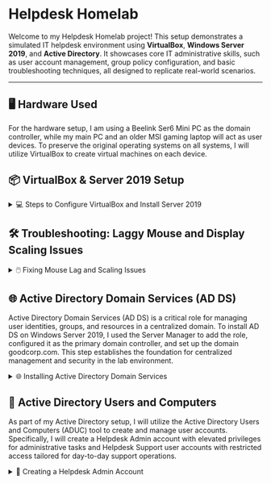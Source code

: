 # Helpdesk Homelab

Welcome to my Helpdesk Homelab project! This setup demonstrates a simulated IT helpdesk environment using **VirtualBox**, **Windows Server 2019**, and **Active Directory**. It showcases core IT administrative skills, such as user account management, group policy configuration, and basic troubleshooting techniques, all designed to replicate real-world scenarios.

---

## 🖥️ Hardware Used
For the hardware setup, I am using a Beelink Ser6 Mini PC as the domain controller, while my main PC and an older MSI gaming laptop will act as user devices. To preserve the original operating systems on all systems, I will utilize VirtualBox to create virtual machines on each device.

<!--<details>
<summary> Here are a couple of pictures for nerds, like me 😊</summary>

  ![1000001973](https://github.com/user-attachments/assets/f65b355a-97fa-4618-8f96-78643b99318b)
  ![1000001972](https://github.com/user-attachments/assets/6957e9d5-d26d-48c4-9ef7-ad7b1bc7d492)
</details>-->

## 📦 VirtualBox & Server 2019 Setup

<details>
<summary>💻 Steps to Configure VirtualBox and Install Server 2019</summary>

### 1️⃣ Download and Install VirtualBox
- To start I visited the [VirtualBox website](https://www.oracle.com/virtualization/technologies/vm/downloads/virtualbox-downloads.html) and downloaded the latest version.  
- Follow the installation wizard to complete the setup.

### 2️⃣ Download the Windows Server 2019 ISO
- To download the Server 2019 ISO, I went to the [Microsoft Evaluation Center](https://www.microsoft.com/en-us/evalcenter/) and searched for "Windows Server 2019."

### 3️⃣ Create a New Virtual Machine
- Open VirtualBox and click `New`.
  
  ![New VM Screenshot](https://github.com/user-attachments/assets/7116c63c-d6a3-4a0d-a759-9df440eea598)

- I named the virtual machine `Server 2019`.  
- Select the downloaded Windows Server 2019 ISO image.  
- I checked `Skip Unattended Installation`, then I clicked `Next`
  
  ![Screenshot 2024-12-30 220652](https://github.com/user-attachments/assets/83a81a79-8a1f-4da3-b21a-3ae4fcd8a7fe)

### 4️⃣ Configure Virtual Machine Hardware Settings
- Next, I allocated `4 CPU cores` and `4GB of RAM`.  

   ![Hardware Configuration Screenshot](https://github.com/user-attachments/assets/061c035b-8fd4-4f57-9bf2-ee66c5dde676)
  
- Next, I set the virtual hard disk size to `50GB`.  

  ![Hard Disk Size Screenshot](https://github.com/user-attachments/assets/0b1a7605-65f7-4893-bb85-e39973ebf9c4)
  
- Click `Finish` to complete the setup.  

  ![Screenshot 2024-12-30 222023](https://github.com/user-attachments/assets/54dd2892-fd6b-47fd-91b5-7c71a06cd88a)

### 5️⃣ Install Windows Server 2019
  
- Open VirtualBox, select the Server 2019 VM, and click `Start`.  

  ![Screenshot 2024-12-30 222155](https://github.com/user-attachments/assets/aea67364-b653-4e10-a01c-7224353797f1)

- Once the VM boots, I'll set my Language, Time and currency format, and Input method, then click `Next`

  ![Screenshot 2024-12-30 222422](https://github.com/user-attachments/assets/7f843eda-bf00-448a-b989-69419e93d474)

- On the Windows setup screen, I'll click `Install Now`

  ![Screenshot 2024-12-30 222436](https://github.com/user-attachments/assets/6c0f8e19-4b0f-4724-8fe5-67449d19eb45)

- On the next page, I'll make sure to select `Desktop Experience`, then click `Next`

  ![Screenshot 2024-12-30 222801](https://github.com/user-attachments/assets/e6746f98-533b-47cc-a1b8-075ce4e1152c)

- Accept the License terms, then click `Next`

  ![Screenshot 2024-12-30 223212](https://github.com/user-attachments/assets/471b37db-b583-4a97-b7cd-81bd2ea4c1bf)

- On the next page, I'll select `Custom Install`

  ![Screenshot 2024-12-30 223219](https://github.com/user-attachments/assets/27856ea1-6fac-4f08-9ccc-4507187cc1ff)

- On the Disk Allocation page, select the 50GB drive, then click `Next`

  ![Screenshot 2024-12-30 223224](https://github.com/user-attachments/assets/b759346e-a54e-49df-a344-df8de5d71bdc)

- Windows will begin the installation process.
 
  ![Screenshot 2024-12-30 223251](https://github.com/user-attachments/assets/b60d5f85-1425-45fd-8a05-ae7e90379c59)

- Once prompted, I'll input a password, then click `Finish`

  ![Screenshot 2024-12-30 223851](https://github.com/user-attachments/assets/44d64ac8-147b-4ac5-873b-f26b38713821)

- When at the Windows login screen, press `right ctrl + del`, then enter the password to log in.
- NOTE: you have to use ctrl+del since this is a VM. You could also go to `Input` → `Keyboard`, then click `Insert Ctrl-Alt-Del` to achieve the same thing.

  ![Screenshot 2024-12-30 224856](https://github.com/user-attachments/assets/9db6dc9f-c7cd-42dc-8826-ae1b05abcea8)

✅ Installation Complete
- The VM is now ready and operational!  

  ![Completed Setup Screenshot](https://github.com/user-attachments/assets/f7e23cec-1efd-4d81-92c8-125c7e41b602)
</details>

## 🛠️ Troubleshooting: Laggy Mouse and Display Scaling Issues

<details>
<summary>🖱️ Fixing Mouse Lag and Scaling Issues</summary>

### Issue Observed
With the virtual machine running, there were noticeable issues with mouse lag and improper display scaling.  

  ![Mouse Lag Screenshot](https://github.com/user-attachments/assets/f7e23cec-1efd-4d81-92c8-125c7e41b602)

### Solution
1️⃣ Go to `Devices` in the VirtualBox menu and select `Insert Guest Additions CD image...`.  
   
   ![Insert Guest Additions Screenshot](https://github.com/user-attachments/assets/7b1684a1-5a8a-4f5a-91d1-82541c3ba5c1)
   
2️⃣ Open `File Explorer` within the VM and navigate to `This PC`.  

3️⃣ Under `Devices and Drives`, open the `CD Drive (D:) VirtualBox Guest Additions`.  
   
   ![Guest Additions Drive Screenshot](https://github.com/user-attachments/assets/c9a9d62d-d1fd-4068-bcc2-89b45c5ddf77)

4️⃣ Run `VBoxWindowsAdditions-amd64` and complete the installation.  
   
   ![Guest Additions Installer Screenshot](https://github.com/user-attachments/assets/18c984f6-9eb0-4a0c-b46d-3f75ad092226)

5️⃣ Reboot the VM.  

### Result
The mouse now moves smoothly, and the display scaling adjusts correctly, allowing for a better user experience. 😊  
  
  ![Fixed Issues Screenshot](https://github.com/user-attachments/assets/f9d96384-69ab-4fc2-8c42-b7196732c051)

</details>


## 🌐 Active Directory Domain Services (AD DS)

Active Directory Domain Services (AD DS) is a critical role for managing user identities, groups, and resources in a centralized domain. To install AD DS on Windows Server 2019, I used the Server Manager to add the role, configured it as the primary domain controller, and set up the domain goodcorp.com. This step establishes the foundation for centralized management and security in the lab environment.

<details>
<summary>🌐 Installing Active Directory Domain Services</summary>

## 🛠️ Prepare the Server

### Change the Computer Name  
- Go to System Properties, by opening `File Explorer` right-click `This PC`, then select `Properties`.

  ![Screenshot 2024-12-30 233825](https://github.com/user-attachments/assets/c35254c2-8989-48e3-8e4d-c041222bf78a)

- Next to Computer Name click `Change Settings`

  ![Screenshot 2024-12-30 234145](https://github.com/user-attachments/assets/1f375b22-e8cc-45ab-a64c-0766477394d5)

- Click `Change` then set the computer name, I'll use `GoodCorp-DC`, click `OK` then restart the server.

  ![Screenshot 2024-12-30 235134](https://github.com/user-attachments/assets/a5a1191f-5e26-49ee-a184-be7d5c9f7094)

- Once restarted, go to system properties again to verify the name has changed.

  ![Screenshot 2024-12-30 235519](https://github.com/user-attachments/assets/2a4f91fb-63a5-4e54-82a4-bc3c7196f6a1)

---

## 🛠️ Open Server Manager & Start Installation

1️⃣ Launch Server Manager  
- Open the VM, Server Manager should start automatically. If not, click `Start`, and select `Server Manager`.  

  ![Server Manager](https://github.com/user-attachments/assets/38ee87c4-8674-400e-bbfe-615c5cc283c3)

2️⃣ Add Roles and Features  
- On the Server Manager dashboard, click `Manage` → `Add Roles and Features`.  

  ![Add Roles and Features](https://github.com/user-attachments/assets/9be5e3e2-1c64-4147-838f-749d3fef7465)

---

## 🖱️ Use the Installation Wizard

3️⃣ Begin Installation  
- When the installation wizard appears, click `Next`.  

  ![Screenshot 2024-12-31 000254](https://github.com/user-attachments/assets/7a82862c-b490-4c80-bdbf-91d54251bd5a)

4️⃣ Select Installation Type  
- Choose `Role-based or Feature-based Installation`, then click `Next`.  

  ![Screenshot 2024-12-31 000345](https://github.com/user-attachments/assets/d018a402-c014-481d-883b-b39e03ea8c36)

5️⃣ Pick the Destination Server  
- Click `Select a server from the server pool` and click `Next`.  

  ![Screenshot 2024-12-31 000419](https://github.com/user-attachments/assets/01baa936-5ab2-43d9-9773-808b8b11b77f)

---

## 🧩 Add the AD DS Role

6️⃣ Add the Role  
- Select `Active Directory Domain Services`, click `Add Features`, then click `Next`.  

  ![Screenshot 2024-12-31 000520](https://github.com/user-attachments/assets/1dcd19c7-97e7-4b31-9850-4d68bbcc8b23)
  ![Screenshot 2024-12-31 000525](https://github.com/user-attachments/assets/3c728739-f489-430c-9f91-09a4bba1588d)
  ![Screenshot 2024-12-31 000536](https://github.com/user-attachments/assets/985b3299-65b1-4d3f-9d14-df927c03b9c8)

7️⃣ Review Features  
- On the Features tab, leave everything as is, then click `Next`.  

  ![Screenshot 2024-12-31 000542](https://github.com/user-attachments/assets/78136f6a-6a4f-4b78-b347-479015962083)

8️⃣ Confirm Installation  
- On the AD DS tab, click `Next`, then `Install` on the Confirmation tab.  

  ![Screenshot 2024-12-31 000547](https://github.com/user-attachments/assets/25a8f8d0-fde5-43c7-946e-9b8758cd5a8f)
  ![Screenshot 2024-12-31 000558](https://github.com/user-attachments/assets/2925c475-10e1-4182-a63f-54b793c11751)
  ![Screenshot 2024-12-31 000637](https://github.com/user-attachments/assets/b2f79e7e-40ed-4bab-ac77-b59394cfbf12)

---

## 🌳 Promote to Domain Controller

9️⃣ Start Promotion  
- After installation, click `Promote this server to a domain controller`.  

  ![Screenshot 2024-12-31 001444](https://github.com/user-attachments/assets/61a5b6f4-e561-4610-b780-62916663398d)

- Add a New Forest: I chose to use `goodcorp.com`.  

  ![Screenshot 2024-12-31 001609](https://github.com/user-attachments/assets/c52bdb0f-9b8d-4518-a96d-34e85b6d1cd8)

🔟 Set Domain Controller Options  
- Input a password and click `Next`.  

  ![Screenshot 2024-12-31 001704](https://github.com/user-attachments/assets/68ed86d6-8756-4b97-99a0-2a014152423b)

---

## 🔗 Configure Additional Settings

- DNS Options: Leave unchecked and click `Next`.  

  ![Screenshot 2024-12-31 001802](https://github.com/user-attachments/assets/a5e73027-9c07-474e-b6e2-8c4db2cd0a68)

- NetBIOS Name: Leave as is and click `Next`.  

  ![Screenshot 2024-12-31 001819](https://github.com/user-attachments/assets/126cedc0-4881-49fb-a9b7-afc20d7e1b71)

- Paths Tab: Keep defaults and click `Next`.  

  ![Screenshot 2024-12-31 001829](https://github.com/user-attachments/assets/15aae331-8cc1-4401-92e8-e2af55f0d473)

- Review Tab: Click `Next`.  

  ![Screenshot 2024-12-31 001841](https://github.com/user-attachments/assets/023c6f47-42bc-4d32-ba3a-3c5b452b8f94)

- Prerequisites Check: Click `Install`.  

  ![Screenshot 2024-12-31 001859](https://github.com/user-attachments/assets/31db2f43-57ce-481f-bf0a-a7d890b8e4cc)

---

## 🔄 Final Steps

✅ Installation Complete  
- Once the installation is complete, the VM will automatically restart.  

  ![Screenshot 2024-12-31 001941](https://github.com/user-attachments/assets/865bf457-60eb-4ef9-aa66-86d8d6727a7c)

---

</details>


## 👥 Active Directory Users and Computers

As part of my Active Directory setup, I will utilize the Active Directory Users and Computers (ADUC) tool to create and manage user accounts. Specifically, I will create a Helpdesk Admin account with elevated privileges for administrative tasks and Helpdesk Support user accounts with restricted access tailored for day-to-day support operations.

<details>
<summary>👥 Creating a Helpdesk Admin Account</summary>

## 👥 Active Directory Account Creation

1️⃣ Access Active Directory Users and Computers
- On the Server Manager dashboard, click `Tools` and select `Active Directory Users and Computers`

  ![Screenshot 2024-12-31 130031](https://github.com/user-attachments/assets/6b067f12-b5e0-463c-a109-22d47ff88de4)

- I will pin ADUC to my taskbar by right-clicking the icon and selecting `Pin To Taskbar`

  ![Screenshot 2024-12-31 130320](https://github.com/user-attachments/assets/d63ddf3c-5f44-4b69-80c9-ac53b42f100f)

---

## 👥 Create The Helpdesk Admin

2️⃣ Create A New Admin User
- In the left pane of the ADUC window, I will expand `goodcorp.com` and select `Users`.

  ![Screenshot 2024-12-31 133217](https://github.com/user-attachments/assets/3b05a51d-5795-4c76-ab0d-69e14870aa47)

- Since we already have an admin account, I'll just right-click `Administrator` and click `Copy`. (Copying makes life easier)

  ![Screenshot 2024-12-31 133617](https://github.com/user-attachments/assets/535df790-7557-43c4-ba2b-fc386e17a4f2)

- A `Copy Object - User` window will appear, I'll set the First name to `Helpdesk` and the User logon name to `Helpdesk` then click `Next`

  ![Screenshot 2024-12-31 134330](https://github.com/user-attachments/assets/4590eb2f-2c9c-46ca-b467-f6eb1441f760)

- Input a password, and make sure `Password never expires` is checked, then click `Next`, and `Finish`

  ![Screenshot 2024-12-31 134731](https://github.com/user-attachments/assets/374df034-fff4-4ced-adb0-76ac60d982cc)

- I now have an administrative user named Helpdesk.

  ![Screenshot 2024-12-31 134840](https://github.com/user-attachments/assets/3d25a144-6469-4d9a-af28-c0d01cd87508)






</details>


<!-- 1️⃣2️⃣3️⃣4️⃣5️⃣6️⃣7️⃣8️⃣9️⃣🔟 -->


